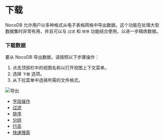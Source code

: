 # 下载

NocoDB 允许用户以多种格式从电子表格网格中导出数据。这个功能在处理大型数据集时非常有用，并且可以与 `过滤` 和 `排序` 功能结合使用，以进一步精炼数据。

### 下载数据[](https://docs.nocodb.com/getting-started/self-hosted/installation/aws-ecs/#download-data "直接链接到下载数据")

要从 NocoDB 导出数据，请按照以下步骤操作：

1. 点击顶部栏中的视图名称以打开视图上下文菜单。
2. 选择 `下载` 选项。
3. 从下拉菜单中选择所需的文件格式。

![导出](https://docs.nocodb.com/assets/images/download-ed4e9d7c25042a1618aeba14265da840.png)

- [字段操作](https://docs.nocodb.com/table-operations/field-operations)
- [过滤](https://docs.nocodb.com/table-operations/filter)
- [排序](https://docs.nocodb.com/table-operations/sort)
- [分组](https://docs.nocodb.com/table-operations/group-by)
- [行高](https://docs.nocodb.com/table-operations/row-height)
- [快速搜索](https://docs.nocodb.com/table-operations/search)